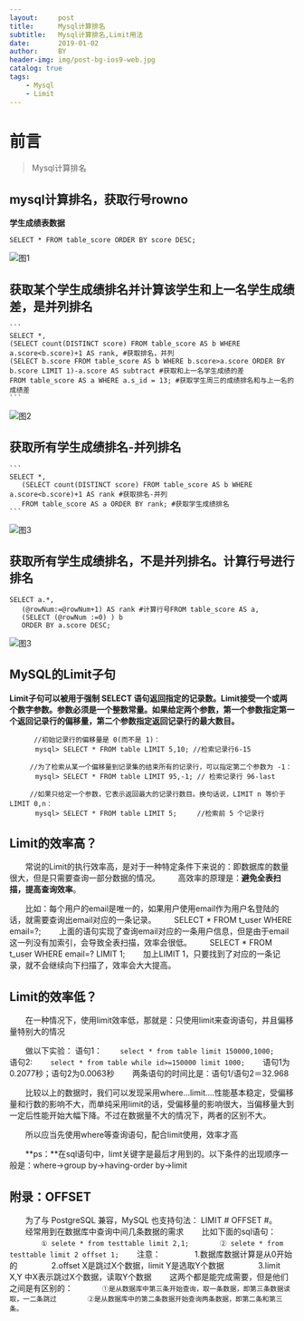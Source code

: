 ```yaml
---
layout:     post
title:      Mysql计算排名
subtitle:   Mysql计算排名,Limit用法
date:       2019-01-02
author:     BY
header-img: img/post-bg-ios9-web.jpg
catalog: true
tags:
    - Mysql
    - Limit
---
```

# 前言

>Mysql计算排名

## mysql计算排名，获取行号rowno
   
**学生成绩表数据**

```SELECT * FROM table_score ORDER BY score DESC;```

![图1](img/mysql/mysql-01.png)

## 获取某个学生成绩排名并计算该学生和上一名学生成绩差，是并列排名

    ```
    SELECT *,
    (SELECT count(DISTINCT score) FROM table_score AS b WHERE a.score<b.score)+1 AS rank, #获取排名，并列
    (SELECT b.score FROM table_score AS b WHERE b.score>a.score ORDER BY b.score LIMIT 1)-a.score AS subtract #获取和上一名学生成绩的差 
    FROM table_score AS a WHERE a.s_id = 13; #获取学生周三的成绩排名和与上一名的成绩差
    ```
    
![图2](img/mysql/mysql-02.png)

## 获取所有学生成绩排名-并列排名
    
    ```
    SELECT *,
       (SELECT count(DISTINCT score) FROM table_score AS b WHERE a.score<b.score)+1 AS rank #获取排名-并列
       FROM table_score AS a ORDER BY rank; #获取学生成绩排名
    ```

![图3](img/mysql/mysql-03.png)

## 获取所有学生成绩排名，不是并列排名。计算行号进行排名

```
SELECT a.*,
   (@rowNum:=@rowNum+1) AS rank #计算行号FROM table_score AS a,
   (SELECT (@rowNum :=0) ) b
   ORDER BY a.score DESC;
```

![图3](img/mysql/mysql-04.png)

## MySQL的Limit子句
   
   **Limit子句可以被用于强制 SELECT 语句返回指定的记录数。Limit接受一个或两个数字参数。参数必须是一个整数常量。如果给定两个参数，第一个参数指定第一个返回记录行的偏移量，第二个参数指定返回记录行的最大数目。**
   ```
         //初始记录行的偏移量是 0(而不是 1)：
   　　   mysql> SELECT * FROM table LIMIT 5,10; //检索记录行6-15
    
        //为了检索从某一个偏移量到记录集的结束所有的记录行，可以指定第二个参数为 -1：
   　　   mysql> SELECT * FROM table LIMIT 95,-1; // 检索记录行 96-last
   
        //如果只给定一个参数，它表示返回最大的记录行数目。换句话说，LIMIT n 等价于 LIMIT 0,n：
   　　   mysql> SELECT * FROM table LIMIT 5;     //检索前 5 个记录行
   ```
   
## Limit的效率高？
   
   　　常说的Limit的执行效率高，是对于一种特定条件下来说的：即数据库的数量很大，但是只需要查询一部分数据的情况。
   　　高效率的原理是：**避免全表扫描，提高查询效率**。
   
   　　比如：每个用户的email是唯一的，如果用户使用email作为用户名登陆的话，就需要查询出email对应的一条记录。
   　　SELECT * FROM t_user WHERE email=?;
   　　上面的语句实现了查询email对应的一条用户信息，但是由于email这一列没有加索引，会导致全表扫描，效率会很低。
   　　SELECT * FROM t_user WHERE email=? LIMIT 1;
   　　加上LIMIT 1，只要找到了对应的一条记录，就不会继续向下扫描了，效率会大大提高。
   
    
   
## Limit的效率低？
   
   　　在一种情况下，使用limit效率低，那就是：只使用limit来查询语句，并且偏移量特别大的情况
   
   　　做以下实验：
         语句1：
            　　```
                select * from table limit 150000,1000;
                ```
   　　   语句2:
            　　```
                select * from table while id>=150000 limit 1000;
                ```
   　　语句1为0.2077秒；语句2为0.0063秒
   　　两条语句的时间比是：语句1/语句2＝32.968
     
   　　比较以上的数据时，我们可以发现采用where...limit....性能基本稳定，受偏移量和行数的影响不大，而单纯采用limit的话，受偏移量的影响很大，当偏移量大到一定后性能开始大幅下降。不过在数据量不大的情况下，两者的区别不大。
   
   　　所以应当先使用where等查询语句，配合limit使用，效率才高
   
   　　**ps：**在sql语句中，limt关键字是最后才用到的。以下条件的出现顺序一般是：where->group by->having-order by->limit
   
   
## 附录：OFFSET
   
   　　为了与 PostgreSQL 兼容，MySQL 也支持句法： LIMIT # OFFSET #。
   　　经常用到在数据库中查询中间几条数据的需求
   　　比如下面的sql语句：
   　　　　```
          ① selete * from testtable limit 2,1;
   　　　　② selete * from testtable limit 2 offset 1;
          ```
   　　注意：
   　　　　1.数据库数据计算是从0开始的
   　　　　2.offset X是跳过X个数据，limit Y是选取Y个数据
   　　　　3.limit  X,Y  中X表示跳过X个数据，读取Y个数据
   　　这两个都是能完成需要，但是他们之间是有区别的：
          ```
   　　　　①是从数据库中第三条开始查询，取一条数据，即第三条数据读取，一二条跳过
   　　　　②是从数据库中的第二条数据开始查询两条数据，即第二条和第三条。
          ```